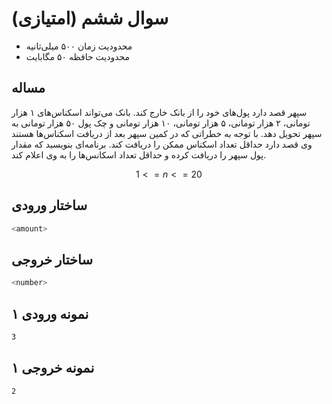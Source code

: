 # سوال ششم  (امتیازی)

+ محدودیت زمان ۵۰۰ میلی‌ثانیه
+ محدودیت حافظه ۵۰ مگابایت

## مساله

سپهر قصد دارد پول‌های خود را از بانک خارج کند. بانک می‌تواند اسکناس‌های ۱ هزار تومانی، ۲ هزار تومانی، ۵ هزار تومانی، ۱۰ هزار تومانی و چک پول ۵۰ هزار تومانی به سپهر تحویل دهد.
با توجه به خطراتی که در کمین سپهر بعد از دریافت اسکناس‌ها هستند وی قصد دارد حداقل تعداد اسکناس ممکن را دریافت کند. برنامه‌ای بنویسید که مقدار پول سپهر را دریافت کرده و حداقل تعداد اسکانس‌ها را به وی اعلام کند.

$$
1 <= n <= 20
$$

## ساختار ورودی

```sh
<amount>
```

## ساختار خروجی

```sh
<number>
```

## نمونه ورودی ۱

```sh
3
```

## نمونه خروجی ۱

```sh
2
```
